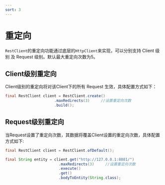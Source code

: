 ```yaml
---
sort: 3
---
```


# 重定向
`RestClient`的重定向功能通过底层的`HttpClient`来实现，可以分别支持 Client 级别 及 Request 级别。默认最大重定向次数为5。

## Client级别重定向
Client级别的重定向将对该Client下的所有 Request 生效，具体配置方式如下：
```java
final RestClient client = RestClient.create()
                      .maxRedirects(3)     //设置重定向次数
                      .build();
```

## Request级别重定向
当Request设置了重定向次数，其数据将覆盖Client设置的重定向次数，具体配置方式如下:
```java
final RestClient client = RestClient.ofDefault();

final String entity = client.get("http://127.0.0.1:8081/")
                        .maxRedirects(3)     //设置重定向次数
                        .execute()
                        .get()
                        .bodyToEntity(String.class);
```